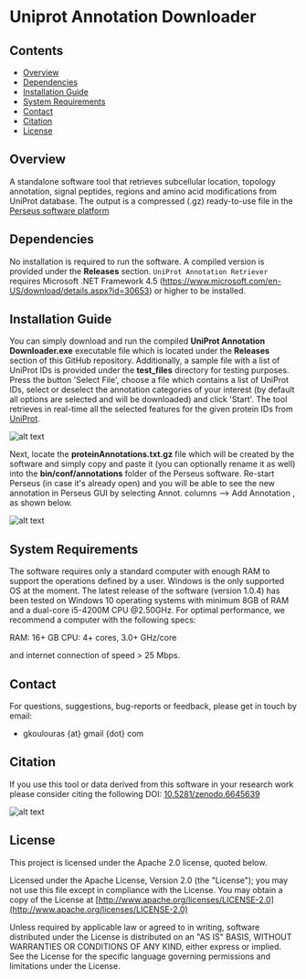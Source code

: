 # Uniprot Annotation Downloader

## Contents

- [Overview](#overview)
- [Dependencies](#dependencies)
- [Installation Guide](#installation-guide)
- [System Requirements](#system-requirements)
- [Contact](#contact)
- [Citation](#citation)
- [License](#license)


## Overview

A standalone software tool that retrieves subcellular location, topology annotation, signal peptides, regions and amino acid modifications from UniProt database. The output is a compressed (.gz) ready-to-use file in the [Perseus software platform](https://maxquant.net/perseus/)

## Dependencies

No installation is required to run the software. A compiled version is provided under the <b>Releases</b> section. `UniProt Annotation Retriever` requires Microsoft .NET Framework 4.5 (https://www.microsoft.com/en-US/download/details.aspx?id=30653) or higher to be installed.

## Installation Guide

You can simply download and run the compiled <b>UniProt Annotation Downloader.exe</b> executable file which is located under the <b>Releases</b> section of this GitHub repository. Additionally, a sample file with a list of UniProt IDs is provided under the <b>test_files</b> directory for testing purposes. Press the button 'Select File', choose a file which contains a list of UniProt IDs, select or deselect the annotation categories of your interest (by default all options are selected and will be downloaded) and click 'Start'. The tool retrieves in real-time all the selected features for the given protein IDs from [UniProt](https://www.uniprot.org/). 

![alt text](https://github.com/gkoulouras/uniprot-annotation-downloader/blob/master/UniProtAnnotDownloader.png)

Next, locate the <b>proteinAnnotations.txt.gz</b> file which will be created by the software and simply copy and paste it (you can optionally rename it as well) into the <b>bin/conf/annotations</b> folder of the Perseus software. Re-start Perseus (in case it's already open) and you will be able to see the new annotation in Perseus GUI by selecting Annot. columns --> Add Annotation , as shown below.

![alt text](https://github.com/gkoulouras/uniprot-annotation-downloader/blob/master/PerseusScreenShot1.png)

## System Requirements

The software requires only a standard computer with enough RAM to support the operations defined by a user. Windows is the only supported OS at the moment. The latest release of the software (version 1.0.4) has been tested on Windows 10 operating systems with minimum 8GB of RAM and a dual-core i5-4200M CPU @2.50GHz. For optimal performance, we recommend a computer with the following specs:

RAM: 16+ GB
CPU: 4+ cores, 3.0+ GHz/core

and internet connection of speed > 25 Mbps.

## Contact

For questions, suggestions, bug-reports or feedback, please get in touch by email:
<ul><li>gkoulouras {at} gmail {dot} com</li></ul>

## Citation

If you use this tool or data derived from this software in your research work please consider citing the following DOI: [10.5281/zenodo.6645639](https://doi.org/10.5281/zenodo.6645639)

![alt text](https://github.com/gkoulouras/uniprot-annotation-downloader/blob/master/zenodo.6645639.svg)

## License

This project is licensed under the Apache 2.0 license, quoted below.

Licensed under the Apache License, Version 2.0 (the "License"); you may not use this file except in compliance with the License. You may obtain a copy of the License at [http://www.apache.org/licenses/LICENSE-2.0](http://www.apache.org/licenses/LICENSE-2.0)

Unless required by applicable law or agreed to in writing, software distributed under the License is distributed on an "AS IS" BASIS, WITHOUT WARRANTIES OR CONDITIONS OF ANY KIND, either express or implied. See the License for the specific language governing permissions and limitations under the License.

